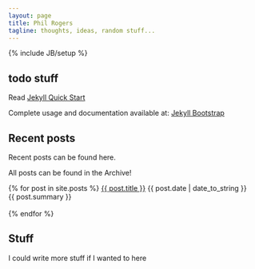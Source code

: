 ```yaml
---
layout: page
title: Phil Rogers
tagline: thoughts, ideas, random stuff...
---
```

{% include JB/setup %}



## todo stuff

Read [Jekyll Quick Start](http://jekyllbootstrap.com/usage/jekyll-quick-start.html)

Complete usage and documentation available at: [Jekyll Bootstrap](http://jekyllbootstrap.com)



    
## Recent posts

Recent posts can be found here.

All posts can be found in the Archive!

<div class="posts">
	{% for post in site.posts %}
		<span><a href="{{ BASE_PATH }}{{ post.url }}">{{ post.title }}</a></span> {{ post.date | date_to_string }}
		<br>
		{{ post.summary }}
		<br><br>
	{% endfor %}
</div>


## Stuff

I could write more stuff if I wanted to here